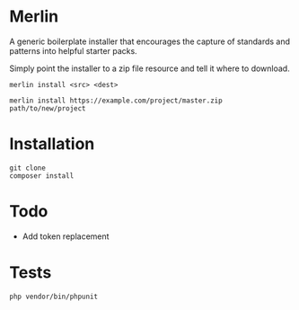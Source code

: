 # Merlin

A generic boilerplate installer that encourages the capture of standards and patterns into helpful starter packs.

Simply point the installer to a zip file resource and tell it where to download.

	merlin install <src> <dest>

	merlin install https://example.com/project/master.zip path/to/new/project


# Installation

	git clone 
	composer install

# Todo

- Add token replacement

# Tests

	php vendor/bin/phpunit



